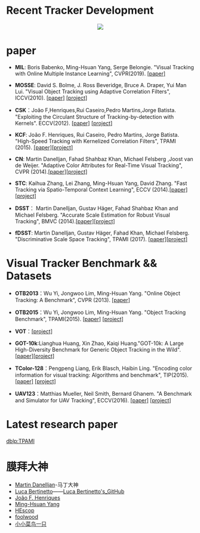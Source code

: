 # Recent Tracker Development
<p align="center">
    <img src="https://github.com/QiujieDong/objectTracking/blob/master/recent_Tracker_development.png">
</p>

# paper
- **MIL**: Boris Babenko, Ming-Hsuan Yang, Serge Belongie. "Visual Tracking with Online Multiple Instance Learning", CVPR(2019). [[paper]](http://vision.stanford.edu/teaching/cs231b_spring1415/papers/miltrack_cvpr09.pdf)

- **MOSSE**: David S. Bolme, J. Ross Beveridge, Bruce A. Draper, Yui Man Lui. "Visual Object Tracking using Adaptive Correlation Filters", ICCV(2010). [[paper]](http://citeseerx.ist.psu.edu/viewdoc/download?doi=10.1.1.294.4992&rep=rep1&type=pdf) [[project]](http://www.cs.colostate.edu/~vision/ocof_toolset_2012/index.php)

- **CSK**：João F,Henriques,Rui Caseiro,Pedro Martins,Jorge Batista. "Exploiting the Circulant Structure of Tracking-by-detection with Kernels". ECCV(2012). [[paper]](http://www.robots.ox.ac.uk/~joao/publications/henriques_eccv2012.pdf) [[project]](http://www.robots.ox.ac.uk/~joao/circulant/) 

- **KCF**: João F. Henriques, Rui Caseiro, Pedro Martins, Jorge Batista. "High-Speed Tracking with Kernelized Correlation Filters", TPAMI (2015). [[paper]](http://www.robots.ox.ac.uk/~joao/publications/henriques_tpami2015.pdf)[[project]](http://www.robots.ox.ac.uk/~joao/circulant/)

- **CN**: Martin Danelljan, Fahad Shahbaz Khan, Michael Felsberg ,Joost van de Weijer. "Adaptive Color Attributes for Real-Time Visual Tracking", CVPR (2014).[[paper]](http://www.cvl.isy.liu.se/research/objrec/visualtracking/colvistrack/CN_Tracking_CVPR14.pdf)[[project]](http://www.cvl.isy.liu.se/research/objrec/visualtracking/colvistrack/index.html)

- **STC**: Kaihua Zhang, Lei Zhang, Ming-Hsuan Yang, David Zhang. "Fast Tracking via Spatio-Temporal Context Learning", ECCV (2014).[[paper]](http://arxiv.org/pdf/1311.1939v1.pdf)[[project]](http://www4.comp.polyu.edu.hk/~cslzhang/STC/STC.htm)

- **DSST**： Martin Danelljan, Gustav Häger, Fahad Shahbaz Khan and Michael Felsberg. "Accurate Scale Estimation for Robust Visual Tracking", BMVC (2014).[[paper]](http://www.cvl.isy.liu.se/en/research/objrec/visualtracking/scalvistrack/ScaleTracking_BMVC14.pdf)[[project]](http://www.cvl.isy.liu.se/en/research/objrec/visualtracking/scalvistrack/index.html)

- **fDSST**: Martin Danelljan, Gustav Häger, Fahad Khan, Michael Felsberg. "Discriminative Scale Space Tracking", TPAMI (2017). [[paper]](http://www.cvl.isy.liu.se/en/research/objrec/visualtracking/scalvistrack/DSST_TPAMI.pdf)[[project]](http://www.cvl.isy.liu.se/en/research/objrec/visualtracking/scalvistrack/index.html)

# Visual Tracker Benchmark && Datasets
- **OTB2013**：Wu Yi, Jongwoo Lim, Ming-Hsuan Yang. "Online Object Tracking: A Benchmark", CVPR (2013). [[paper]](http://faculty.ucmerced.edu/mhyang/papers/cvpr13_benchmark.pdf)

- **OTB2015**：Wu Yi, Jongwoo Lim, Ming-Hsuan Yang. "Object Tracking Benchmark", TPAMI(2015). [[paper]](http://ieeexplore.ieee.org/stamp/stamp.jsp?tp=&arnumber=7001050&tag=1) [[project]](http://cvlab.hanyang.ac.kr/tracker_benchmark/index.html)

- **VOT**：[[project]](http://www.votchallenge.net/index.html)

- **GOT-10k**:Lianghua Huang, Xin Zhao, Kaiqi Huang."GOT-10k: A Large High-Diversity Benchmark for Generic Object Tracking in the Wild".[[paper]](https://arxiv.org/abs/1810.11981)[[project]](http://got-10k.aitestunion.com/index)

- **TColor-128**：Pengpeng Liang, Erik Blasch, Haibin Ling. "Encoding color information for visual tracking: Algorithms and benchmark", TIP(2015). [[paper]](http://www.dabi.temple.edu/~hbling/publication/TColor-128.pdf) [[project]](http://www.dabi.temple.edu/~hbling/data/TColor-128/TColor-128.html)

- **UAV123**：Matthias Mueller, Neil Smith, Bernard Ghanem. "A Benchmark and Simulator for UAV Tracking", ECCV(2016). [[paper]](https://ivul.kaust.edu.sa/Documents/Publications/2016/A%20Benchmark%20and%20Simulator%20for%20UAV%20Tracking.pdf) [[project]](https://ivul.kaust.edu.sa/Pages/pub-benchmark-simulator-uav.aspx)

# Latest research paper
[dblp:TPAMI](https://dblp.uni-trier.de/db/journals/pami/index.html)

# 膜拜大神
- [Martin Danelljan](http://users.isy.liu.se/cvl/marda26/)-马丁大神
- [Luca Bertinetto](http://www.robots.ox.ac.uk/~luca/)——[Luca Bertinetto's_GitHub](https://github.com/bertinetto)
- [João F. Henriques](http://www.robots.ox.ac.uk/~joao/#)
- [ Ming-Hsuan Yang](http://faculty.ucmerced.edu/mhyang/)
- [HEscop](https://github.com/HEscop/TBCF)
- [foolwood](https://github.com/foolwood/benchmark_results)
- [小小菜鸟一只](https://blog.csdn.net/crazyice521/article/details/70238542)

